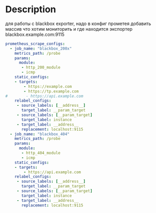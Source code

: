 # Description
для работы с blackbox exporter, надо в конфиг прометея добавить массив что хотим мониторить и где находится экспортер
blackbox.example.com:9115

```yaml
prometheus_scrape_configs:
  - job_name: "blackbox_200x"
    metrics_path: /probe
    params:
      module:
       - http_200_module
       - icmp
    static_configs:
    - targets:
        - https://example.com
        - https://tp.example.com
#        - https://api.example.com
    relabel_configs:
     - source_labels: [__address__]
       target_label: __param_target
     - source_labels: [__param_target]
       target_label: instance
     - target_label: __address__
       replacement: localhost:9115
  - job_name: "blackbox_404"
    metrics_path: /probe
    params:
      module:
       - http_404_module
       - icmp
    static_configs:
    - targets:
        - https://api.example.com
    relabel_configs:
     - source_labels: [__address__]
       target_label: __param_target
     - source_labels: [__param_target]
       target_label: instance
     - target_label: __address__
       replacement: localhost:9115
```